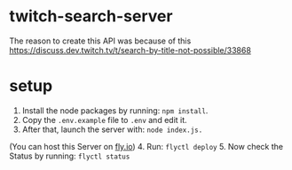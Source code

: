 # twitch-search-server
The reason to create this API was because of this https://discuss.dev.twitch.tv/t/search-by-title-not-possible/33868

# setup
1. Install the node packages by running: ```npm install```.  
2. Copy the ```.env.example``` file to ```.env``` and edit it.  
3. After that, launch the server with: ```node index.js.```  
  
(You can host this Server on [fly.io](https://fly.io/))
4. Run: ```flyctl deploy```
5. Now check the Status by running: ```flyctl status```
